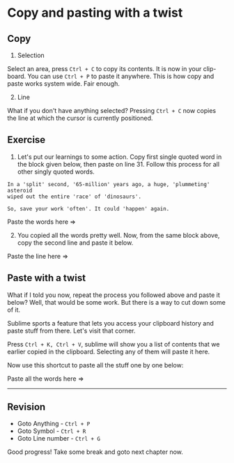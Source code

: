 Copy and pasting with a twist
==============================

## Copy

1. Selection

Select an area, press `Ctrl + C` to copy its contents. It is now in your clip-
board. You can use `Ctrl + P` to paste it anywhere. This is how copy and paste
works system wide. Fair enough.

2. Line

What if you don't have anything selected? Pressing `Ctrl + C` now copies the
line at which the cursor is currently positioned.

## Exercise

1. Let's put our learnings to some action. Copy first single quoted word in the
block given below, then paste on line 31. Follow this process for all other 
singly quoted words.

```
In a 'split' second, '65-million' years ago, a huge, 'plummeting' asteroid
wiped out the entire 'race' of 'dinosaurs'.

So, save your work 'often'. It could 'happen' again.
```

Paste the words here =>

2. You copied all the words pretty well. Now, from the same block above, copy the second line and paste it below.

Paste the line here => 

## Paste with a twist

What if I told you now, repeat the process you followed above and paste it
below? Well, that would be some work. But there is a way to cut down some of 
it.

Sublime sports a feature that lets you access your clipboard history and paste
stuff from there. Let's visit that corner.

Press `Ctrl + K, Ctrl + V`, sublime will show you a list of contents that
we earlier copied in the clipboard. Selecting any of them will paste it here.

Now use this shortcut to paste all the stuff one by one below:

Paste all the words here =>

--------

## Revision

* Goto Anything - `Ctrl + P`
* Goto Symbol - `Ctrl + R`
* Goto Line number - `Ctrl + G`

Good progress! Take some break and goto next chapter now.